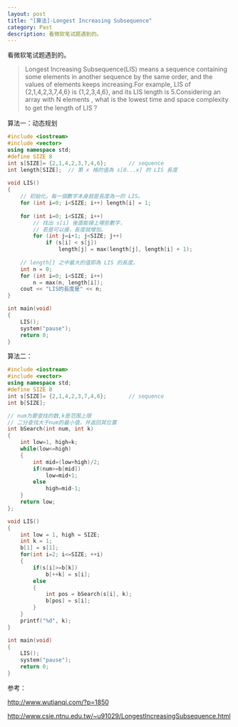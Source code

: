 ```yaml
---
layout: post
title: "[算法]-Longest Increasing Subsequence"
category: Past
description: 看微软笔试题遇到的。
---
```


看微软笔试题遇到的。

> Longest Increasing Subsequence(LIS) means a sequence containing some elements in another sequence by the same order, and the values of elements keeps increasing.For example, LIS of {2,1,4,2,3,7,4,6} is {1,2,3,4,6}, and its LIS length is 5.Considering an array with N elements , what is the lowest time and space complexity to get the length of LIS？

算法一：动态规划

```cpp
#include <iostream>
#include <vector>
using namespace std;
#define SIZE 8 
int s[SIZE]= {2,1,4,2,3,7,4,6};       // sequence
int length[SIZE];  // 第 x 格的值為 s[0...x] 的 LIS 長度
 
void LIS()
{
    // 初始化。每一個數字本身就是長度為一的 LIS。
    for (int i=0; i<SIZE; i++) length[i] = 1;
 
    for (int i=0; i<SIZE; i++)
        // 找出 s[i] 後面能接上哪些數字，
        // 若是可以接，長度就增加。
        for (int j=i+1; j<SIZE; j++)
            if (s[i] < s[j])
                length[j] = max(length[j], length[i] + 1);
 
    // length[] 之中最大的值即為 LIS 的長度。
    int n = 0;
    for (int i=0; i<SIZE; i++)
        n = max(n, length[i]);
    cout << "LIS的長度是" << n;
}

int main(void)  
{  
    LIS();
    system("pause");  
    return 0;  
}
```

算法二：

```CPP
#include <iostream>
#include <vector>
using namespace std;
#define SIZE 8 
int s[SIZE]= {2,1,4,2,3,7,4,6};       // sequence
int b[SIZE];

// num为要查找的数,k是范围上限
// 二分查找大于num的最小值，并返回其位置
int bSearch(int num, int k)  
{  
    int low=1, high=k;  
    while(low<=high)  
    {  
        int mid=(low+high)/2;  
        if(num>=b[mid])  
            low=mid+1;  
        else   
            high=mid-1;  
    }  
    return low;  
}; 

void LIS()
{
	int low = 1, high = SIZE;
	int k = 1;
	b[1] = s[1];
	for(int i=2; i<=SIZE; ++i)
	{
		if(s[i]>=b[k])
			b[++k] = s[i];
		else
		{
			int pos = bSearch(s[i], k);
			b[pos] = s[i];
		}
	}
	printf("%d", k); 
}

int main(void)  
{  
    LIS();
    system("pause");  
    return 0;  
}
```

参考：

http://www.wutianqi.com/?p=1850

http://www.csie.ntnu.edu.tw/~u91029/LongestIncreasingSubsequence.html



